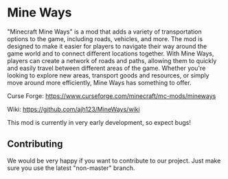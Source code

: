 # Mine Ways

"Minecraft Mine Ways" is a mod that adds a variety of transportation options to the game, 
including roads, vehicles, and more. The mod is designed to make it easier for 
players to navigate their way around the game world and to connect different locations 
together. With Mine Ways, players can create a network of roads and paths, allowing them 
to quickly and easily travel between different areas of the game. Whether you're looking to 
explore new areas, transport goods and resources, or simply move around more efficiently, 
Mine Ways has something to offer.

Curse Forge: https://www.curseforge.com/minecraft/mc-mods/mineways

Wiki: https://github.com/ajh123/MineWays/wiki

 
This mod is currently in very early development, so expect bugs!

## Contributing

We would be very happy if you want to contribute to our project. Just make sure you use the latest "non-master" branch.
